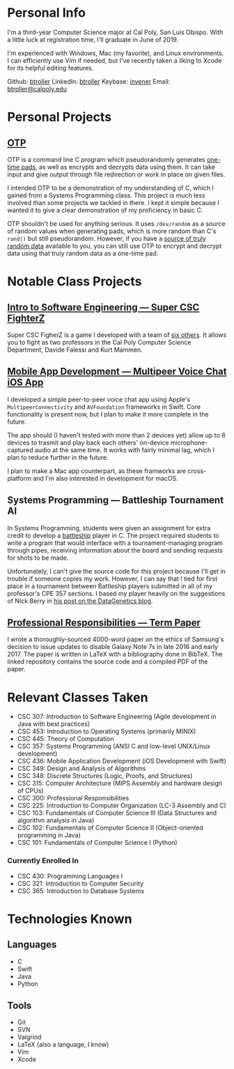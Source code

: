 # Personal Info

I'm a third-year Computer Science major at Cal Poly, San Luis Obispo. With a little luck at registration time, I'll graduate in June of 2019.

I'm experienced with Windows, Mac (my favorite), and Linux environments. I can efficiently use Vim if needed, but I've recently taken a liking to Xcode for its helpful editing features. 

Github: [btroller](https://github.com/btroller) LinkedIn: [btroller](https://www.linkedin.com/in/btroller) Keybase: [invener](https://keybase.io/invener) Email: [btroller@calpoly.edu](mailto:btroller@calpoly.edu)

# Personal Projects

## [OTP](https://github.com/btroller/One-Time-Pad)

OTP is a command line C program which pseudorandomly generates [one-time pads](https://en.wikipedia.org/wiki/One-time_pad), as well as encrypts and decrypts data using them. It can take input and give output through file redirection or work in place on given files. 

I intended OTP to be a demonstration of my understanding of C, which I gained from a Systems Programming class. This project is much less involved than some projects we tackled in there. I kept it simple because I wanted it to give a clear demonstration of my proficiency in basic C.

OTP shouldn't be used for anything serious. It uses `/dev/random` as a source of random values when generating pads, which is more random than C's `rand()` but still pseudorandom. However, if you have a [source of truly random data](https://en.wikipedia.org/wiki/Hardware_random_number_generator) available to you, you can still use OTP to encrypt and decrypt data using that truly random data as a one-time pad.

# Notable Class Projects

## [Intro to Software Engineering — Super CSC FighterZ](https://github.com/TraceRainbolt/SuperCSCFighterZ)

Super CSC FigherZ is a game I developed with a team of [six others](https://github.com/TraceRainbolt/SuperCSCFighterZ/graphs/contributors). It allows you to fight as two professors in the Cal Poly Computer Science Department, Davide Falessi and Kurt Mammen.

## [Mobile App Development — Multipeer Voice Chat iOS App](https://github.com/btroller/Multipeer-Voice-Chat)

I developed a simple peer-to-peer voice chat app using Apple's `MultipeerConnectivity` and `AVFoundation` frameworks in Swift. Core functionality is present now, but I plan to make it more complete in the future.

The app should (I haven't tested with more than 2 devices yet) allow up to 8 devices to trasmit and play back each others' on-device microphone-captured audio at the same time. It works with fairly minimal lag, which I plan to reduce further in the future.

I plan to make a Mac app counterpart, as these framworks are cross-platform and I'm also interested in development for macOS.

## Systems Programming — Battleship Tournament AI

In Systems Programming, students were given an assignment for extra credit to develop a [battleship](https://en.wikipedia.org/wiki/Battleship_(game)) player in C. The project required students to write a program that would interface with a tournament-managing program through pipes, receiving information about the board and sending requests for shots to be made. 

Unfortunately, I can't give the source code for this project because I'll get in trouble if someone copies my work. However, I can say that I tied for first place in a tournament between Battleship players submitted in all of my professor's CPE 357 sections. I based my player heavily on the suggestions of Nick Berry in [his post on the DataGenetics blog](http://www.datagenetics.com/blog/december32011/).

## [Professional Responsibilities — Term Paper](https://github.com/btroller/CSC-300-Paper)

I wrote a thoroughly-sourced 4000-word paper on the ethics of Samsung's decision to issue updates to disable Galaxy Note 7s in late 2016 and early 2017. The paper is written in LaTeX with a bibliography done in BibTeX. The linked repository contains the source code and a compiled PDF of the paper.

# Relevant Classes Taken

* CSC 307: Introduction to Software Engineering (Agile development in Java with best practices)
* CSC 453: Introduction to Operating Systems (primarily MINIX)
* CSC 445: Theory of Computation
* CSC 357: Systems Programming (ANSI C and low-level UNIX/Linux development)
* CSC 436: Mobile Application Development (iOS Development with Swift)
* CSC 349: Design and Analysis of Algorithms
* CSC 348: Discrete Structures (Logic, Proofs, and Structures)
* CSC 315: Computer Architecture (MIPS Assembly and hardware design of CPUs)
* CSC 300: Professional Responsibilities
* CSC 225: Introduction to Computer Organization (LC-3 Assembly and C)
* CSC 103: Fundamentals of Computer Science III (Data Structures and algorithm analysis in Java)
* CSC 102: Fundamentals of Computer Science II (Object-oriented programming in Java)
* CSC 101: Fundamentals of Computer Science I (Python)

### Currently Enrolled In

* CSC 430: Programming Languages I
* CSC 321: Introduction to Computer Security
* CSC 365: Introduction to Database Systems

# Technologies Known

## Languages

* C
* Swift
* Java
* Python

## Tools

* Git
* SVN
* Valgrind
* LaTeX (also a language, I know)
* Vim
* Xcode
